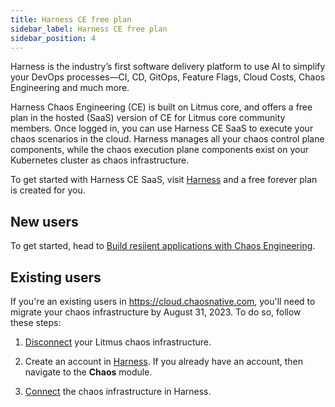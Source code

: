 ```yaml
---
title: Harness CE free plan
sidebar_label: Harness CE free plan
sidebar_position: 4
---
```


Harness is the industry’s first software delivery platform to use AI to simplify your DevOps processes—CI, CD, GitOps, Feature Flags, Cloud Costs, Chaos Engineering and much more. 

Harness Chaos Engineering (CE) is built on Litmus core, and offers a free plan in the hosted (SaaS) version of CE for Litmus core community members. Once logged in, you can use Harness CE SaaS to execute your chaos scenarios in the cloud. Harness manages all your chaos control plane components, while the chaos execution plane components exist on your Kubernetes cluster as chaos infrastructure.

To get started with Harness CE SaaS, visit [Harness](https://app.harness.io/) and a free forever plan is created for you. 

## New users 

To get started, head to [Build resiient applications with Chaos Engineering](/docs/chaos-engineering/get-started/introduction-to-chaos-module).

## Existing users

If you're an existing users in https://cloud.chaosnative.com, you'll need to migrate your chaos infrastructure by August 31, 2023. To do so, follow these steps:

1. [Disconnect](https://docs.litmuschaos.io/docs/user-guides/uninstall-litmus) your Litmus chaos infrastructure.

1. Create an account in [Harness](https://app.harness.io/). If you already have an account, then navigate to the **Chaos** module.

1. [Connect](/docs/chaos-engineering/configure-chaos-experiments/chaos-infrastructure/connect-chaos-infrastructures) the chaos infrastructure in Harness.


